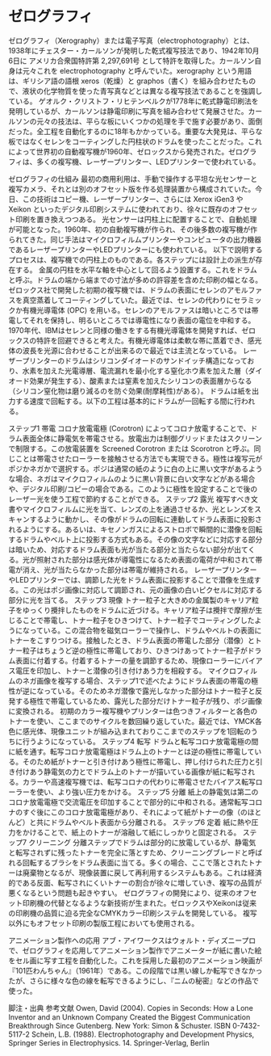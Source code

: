 # ゼログラフィ

ゼログラフィ（Xerography）または電子写真（electrophotography）とは、1938年にチェスター・カールソンが発明した乾式複写技法であり、1942年10月6日に アメリカ合衆国特許第 2,297,691号 として特許を取得した。カールソン自身は元々これを electrophotography と呼んでいた。xerography という用語は、ギリシア語の語根 xeros（乾燥）と graphos（書く）を組み合わせたもので、液状の化学物質を使った青写真などとは異なる複写技法であることを強調している。
ゲオルク・クリストフ・リヒテンベルクが1778年に乾式静電印刷法を発明しているが、カールソンは静電印刷に写真を組み合わせて発展させた。カールソンの元々の技法は、平らな板にいくつかの処理を手で施す必要があり、面倒だった。全工程を自動化するのに18年もかかっている。重要な大発見は、平らな板ではなくセレンをコーティングした円柱状のドラムを使ったことだった。これによって世界初の自動複写機が1960年、ゼロックスから発売された。ゼログラフィは、多くの複写機、レーザープリンター、LEDプリンターで使われている。

ゼログラフィの仕組み
最初の商用利用は、手動で操作する平坦な光センサーと複写カメラ、それとは別のオフセット版を作る処理装置から構成されていた。今日、この技術はコピー機、レーザープリンター、さらには Xerox iGen3 や Xeikon といったデジタル印刷システムに使われており、徐々に既存のオフセット印刷を置き換えつつある。
光センサーは円柱上に配置することで、自動処理が可能となった。1960年、初の自動複写機が作られ、その後多数の複写機が作られてきた。同じ手法はマイクロフィルムプリンターやコンピュータの出力機器であるレーザープリンターやLEDプリンターにも使われている。
以下で説明するプロセスは、複写機での円柱上のものである。各ステップには設計上の派生が存在する。
金属の円柱を水平な軸を中心として回るよう設置する。これをドラムと呼ぶ。ドラムの端から端までの寸法が多めの許容差を含めた印刷の幅となる。ゼロックス社で開発した初期の複写機では、ドラムの表面にセレンのアモルファスを真空蒸着してコーティングしていた。最近では、セレンの代わりにセラミックか有機光導電体 (OPC) を用いる。セレンのアモルファスは暗いところでは帯電してそれを保持し、明るいところでは導電性になり表面の電位を中和する。1970年代、IBMはセレンと同様の働きをする有機光導電体を開発すれば、ゼロックスの特許を回避できると考えた。有機光導電体は柔軟な帯に蒸着でき、感光体の波長を光源に合わせることが出来るので最近では主流となっている。
レーザープリンターのドラムはシリコンダイオードのサンドイッチ構造になっており、水素を加えた光電導層、電流漏れを最小化する窒化ホウ素を加えた層（ダイオード効果が発生する）、酸素または窒素を加えたシリコンの表面層からなる（シリコン窒化物は磨り減るのを防ぐ効果(耐摩耗性)がある）。
ドラムは紙を出力する速度で回転する。以下の工程は基本的にドラムが一回転する間に行われる。

ステップ1 帯電
コロナ放電電極 (Corotron) によってコロナ放電することで、ドラム表面全体に静電気を帯電させる。放電出力は制御グリッドまたはスクリーンで制限する。この放電装置を Screened Corotron または Scorotron と呼ぶ。同じことは帯電させたローラーを接触させる方法でも実現できる。極性は複写元がポジかネガかで選択する。ポジは通常の紙のように白の上に黒い文字があるような場合、ネガはマイクロフィルムのように黒い背景に白い文字などがある場合や、デジタル印刷/コピーの場合である。このように極性を設定することで後のレーザー光を使う工程で節約することができる。
ステップ2 露光
複写すべき文書やマイクロフィルムに光を当て、レンズの上を通過させるか、光とレンズをスキャンするように動かし、その像がドラムの回転に連動してドラム表面に投影されるようにする。あるいは、キセノンガスによるストロボで瞬間的に潜像を回転するドラムやベルト上に投影する方式もある。その像の文字などに対応する部分は暗いため、対応するドラム表面も光が当たる部分と当たらない部分が出てくる。光が照射された部分は感光体が導電性になるため表面の電荷が中和されて帯電が消え、光が当たらなかった部分は帯電が維持される。
レーザープリンターやLEDプリンターでは、調節した光をドラム表面に投影することで潜像を生成する。この光はポジ画像に対応して調節され、元の画像の白いピクセルに対応する部分に光を当てる。
ステップ3 現像
トナー粒子と大きめの金属製のキャリア粒子をゆっくり攪拌したものをドラムに近づける。キャリア粒子は攪拌で摩擦が生じることで帯電し、トナー粒子をひきつけて、トナー粒子でコーティングしたようになっている。この混合物を磁気ローラーで操作し、ドラムやベルトの表面にトナーをこすりつける。接触したとき、ドラム表面の帯電した部分（潜像）とトナー粒子はちょうど逆の極性に帯電しており、ひきつけあってトナー粒子がドラム表面に付着する。付着するトナーの量を調節するため、現像ローラーにバイアス電圧を印加し、トナーと潜像の引き付けあう力を相殺する。
マイクロフィルムのネガ画像を複写する場合、ステップ1で述べたようにドラム表面の帯電の極性が逆になっている。そのためネガ潜像で露光しなかった部分はトナー粒子と反発する極性で帯電しているため、露光した部分だけトナー粒子が残り、ポジ画像に変換される。
初期のカラー複写機やプリンターは色つきフィルターと各色のトナーを使い、ここまでのサイクルを数回繰り返していた。最近では、YMCK各色に感光体、現像ユニットが組み込まれておりここまでのステップを1回転のうちに行うようになっている。
ステップ4 転写
ドラムと転写コロナ放電電極の間に紙を通す。転写コロナ放電電極はドラム上のトナーとは逆の極性に帯電している。そのため紙がトナーと引き付けあう極性に帯電し、押し付けられた圧力と引き付けあう静電気の力とでドラム上のトナーが描いている画像が紙に転写される。カラーや高速複写機では、転写コロナの代わりに帯電させたバイアス転写ローラーを使い、より強い圧力をかける。
ステップ5 分離
紙上の静電気は第二のコロナ放電電極で交流電圧を印加することで部分的に中和される。通常転写コロナのすぐ後にこのコロナ放電電極があり、それによって紙がトナーの像（のほとんど）と共にドラムやベルト表面から分離される。
ステップ6 定着
紙に熱や圧力をかけることで、紙上のトナーが溶融して紙にしっかりと固定される。
ステップ7 クリーニング
分離ステップでドラムは部分的に放電しているが、静電気と転写されずに残ったトナーを完全に落とすため、クリーニングブレードと呼ばれる回転するブラシをドラム表面に当てる。多くの場合、ここで落とされたトナーは廃棄物となるが、現像装置に戻して再利用するシステムもある。これは経済的である反面、転写されにくいトナーの割合が徐々に増していき、複写の品質が悪くなるという問題も起きやすい。
ゼログラフィの開発により、従来のオフセット印刷機の代替となるような新技術が生まれた。ゼロックスやXeikonは従来の印刷機の品質に迫る完全なCMYKカラー印刷システムを開発している。
複写以外にもオフセット印刷の製版工程においても使用される。

アニメーション製作への応用
アブ・アイワークスはウォルト・ディズニープロで、ゼログラフィを応用してアニメーション製作でアニメーターが紙に書いた絵をセル画に写す工程を自動化した。これを採用した最初のアニメーション映画が『101匹わんちゃん』（1961年）である。この段階では黒い線しか転写できなかったが、さらに様々な色の線を転写できるようにし、『ニムの秘密』などの作品で使った。

脚注・出典
参考文献
Owen, David (2004). Copies in Seconds: How a Lone Inventor and an Unknown Company Created the Biggest Communication Breakthrough Since Gutenberg. New York: Simon & Schuster. ISBN 0-7432-5117-2 
Schein, L.B. (1988). Electrophotography and Development Physics, Springer Series in Electrophysics. 14. Springer-Verlag, Berlin
